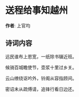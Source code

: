 # 送程给事知越州

**作者**: 上官均

## 诗词内容

远民谁布上恩宽，一纸除书辍近班。

候骑百城瞻使节，壶浆十里过乡关。

云山缭绕讴吟外，铃阁从容指顾间。

密诏未从疏傅请，追锋行看日边还。

